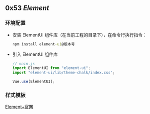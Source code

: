 ## 0x53 $Element$

### 环境配置

- 安装 ElementUI 组件库（在当前工程的目录下），在命令行执行指令：
  ```cmd
  npm install element-ui@版本号
  ```
- 引入 ElementUI 组件库

  ```js
  // main.js
  import ElementUI from "element-ui";
  import "element-ui/lib/theme-chalk/index.css";

  Vue.use(ElementUI);
  ```

### 样式模板

[Element+官网](https://element-plus.org/zh-CN/component/button.html)
